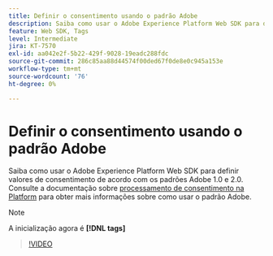 ```yaml
---
title: Definir o consentimento usando o padrão Adobe
description: Saiba como usar o Adobe Experience Platform Web SDK para definir valores de consentimento de acordo com os padrões Adobe 1.0 e 2.0.
feature: Web SDK, Tags
level: Intermediate
jira: KT-7570
exl-id: aa042e2f-5b22-429f-9028-19eadc288fdc
source-git-commit: 286c85aa88d44574f00ded67f0de8e0c945a153e
workflow-type: tm+mt
source-wordcount: '76'
ht-degree: 0%

---
```


# Definir o consentimento usando o padrão Adobe

Saiba como usar o Adobe Experience Platform Web SDK para definir valores de consentimento de acordo com os padrões Adobe 1.0 e 2.0. Consulte a documentação sobre [processamento de consentimento na Platform](https://experienceleague.adobe.com/docs/experience-platform/landing/governance-privacy-security/consent/iab/overview.html?lang=pt-BR) para obter mais informações sobre como usar o padrão Adobe.

>[!NOTE]
>
> A inicialização agora é **[!DNL tags]**

>[!VIDEO](https://video.tv.adobe.com/v/332694/?learn=on&enablevpops)
